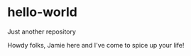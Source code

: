 # hello-world
Just another repository

Howdy folks, Jamie here and I've come to spice up your life!
